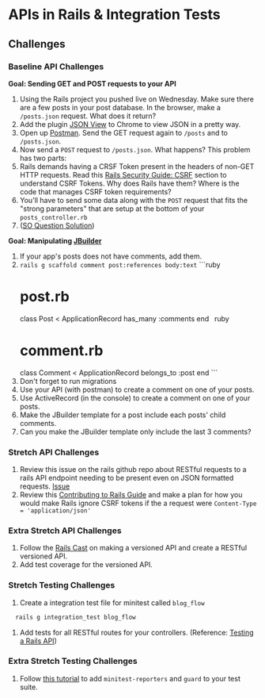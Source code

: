 # APIs in Rails & Integration Tests

## Challenges

### Baseline API Challenges

**Goal: Sending GET and POST requests to your API**

1. Using the Rails project you pushed live on Wednesday. Make sure there are a few posts in your post database. In the browser, make a `/posts.json` request. What does it return?
1. Add the plugin [JSON View](https://chrome.google.com/webstore/detail/jsonview/chklaanhfefbnpoihckbnefhakgolnmc) to Chrome to view JSON in a pretty way.
1. Open up [Postman](https://www.getpostman.com/). Send the GET request again to `/posts` and to `/posts.json`.
1. Now send a `POST` request to `/posts.json`. What happens? This problem has two parts:
  1. Rails demands having a CRSF Token present in the headers of non-GET HTTP requests. Read this [Rails Security Guide: CSRF](http://guides.rubyonrails.org/security.html#csrf-countermeasures) section to understand CSRF Tokens. Why does Rails have them? Where is the code that manages CSRF token requirements?
  1. You'll have to send some data along with the `POST` request that fits the "strong parameters" that are setup at the bottom of your `posts_controller.rb`
  1. ([SO Question Solution](http://stackoverflow.com/questions/18690196/how-should-i-format-a-json-post-request-to-my-rails-app)) 

**Goal: Manipulating [JBuilder](https://github.com/rails/jbuilder)**

1. If your app's posts does not have comments, add them.
  1. `rails g scaffold comment post:references body:text`
    ```ruby
      # post.rb
      class Post < ApplicationRecord
        has_many :comments
      end
    ```
    ```ruby
      # comment.rb
      class Comment < ApplicationRecord
        belongs_to :post
      end
    ```
  1. Don't forget to run migrations
1. Use your API (with postman) to create a comment on one of your posts.
1. Use ActiveRecord (in the console) to create a comment on one of your posts.
1. Make the JBuilder template for a post include each posts' child comments.
1. Can you make the JBuilder template only include the last 3 comments?

### Stretch API Challenges

1. Review this issue on the rails github repo about RESTful requests to a rails API endpoint needing to be present even on JSON formatted requests. [Issue](https://github.com/rails/rails/issues/3041)
1. Review this [Contributing to Rails Guide](http://guides.rubyonrails.org/contributing_to_ruby_on_rails.html) and make a plan for how you would make Rails ignore CSRF tokens if the a request were `Content-Type = 'application/json'`

### Extra Stretch API Challenges

1. Follow the [Rails Cast](http://railscasts.com/episodes/350-rest-api-versioning) on making a versioned API and create a RESTful versioned API.
1. Add test coverage for the versioned API.


### Stretch Testing Challenges

1. Create a integration test file for minitest called `blog_flow`
  ```bash
    rails g integration_test blog_flow
  ```
1. Add tests for all RESTful routes for your controllers. (Reference: [Testing a Rails API](http://johnmosesman.com/testing-a-rails-api/))

### Extra Stretch Testing Challenges

1. Follow [this tutorial](https://medium.com/@heidar/how-i-test-rails-apps-with-minitest-capybara-and-guard-5e07a6856781#.5mt5b0si6) to add `minitest-reporters` and `guard` to your test suite.

